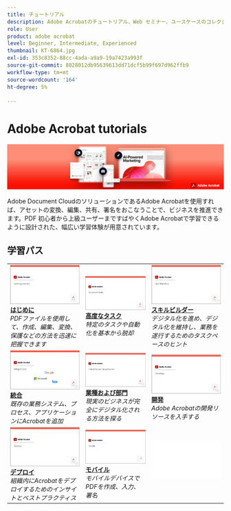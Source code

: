 ```yaml
---
title: チュートリアル
description: Adobe Acrobatのチュートリアル、Web セミナー、ユースケースのコレクション
role: User
product: adobe acrobat
level: Beginner, Intermediate, Experienced
thumbnail: KT-6864.jpg
exl-id: 353c8352-88cc-4ada-a9a9-19a7423a993f
source-git-commit: 8028012db95639613dd71dcf5b99f697d962ffb9
workflow-type: tm+mt
source-wordcount: '164'
ht-degree: 5%

---
```


# Adobe Acrobat tutorials

![Acrobat Hero Image](assets/Hero_Acrobat.jpg)

Adobe Document CloudのソリューションであるAdobe Acrobatを使用すれば、アセットの変換、編集、共有、署名をおこなうことで、ビジネスを推進できます。PDF 初心者から上級ユーザーまですばやくAdobe Acrobatで学習できるように設計された、幅広い学習体験が用意されています。

## 学習パス

<table style="table-layout:fixed">
<tr>
  <td>
    <a href="getting-started/getting-started-overview.md">
      <img alt="はじめに" src="assets/acrobat_title_getting_started.png" />
    </a>
    <div>
    <a href="getting-started/getting-started-overview.md"><strong>はじめに</strong></a>
    </div>
    <em>PDFファイルを使用して、作成、編集、変換、保護などの方法を迅速に把握できます</em>
    <br>
  </td>
  <td>
    <a href="advanced-tasks/advanced-tasks-overview.md">
      <img alt="高度なタスク" src="assets/acrobat_title_advanced_tasks.png" />
    </a>
    <div>
    <a href="advanced-tasks/advanced-tasks-overview.md"><strong>高度なタスク</strong></a>
    </div>
    <em>特定のタスクや自動化を基本から脱却</em>
    <br>
  </td>
  <td>
    <a href="skill-builder/skill-builder-overview.md">
      <img alt="スキルビルダー" src="assets/acrobat_title_skill_builder.png" />
    </a>
    <div>
    <a href="skill-builder/skill-builder-overview.md"><strong>スキルビルダー</strong></a>
    </div>
    <em>デジタル化を進め、デジタル化を維持し、業務を遂行するためのタスクベースのヒント</em>
    <br>
  </td>
</tr>
<tr>
  <td>
    <a href="integrate/integrate-overview.md">
      <img alt="統合" src="assets/acrobat_title_integrate.png" />
    </a>
    <div>
    <a href="integrate/integrate-overview.md"><strong>統合</strong></a>
    </div>
    <em>既存の業務システム、プロセス、アプリケーションにAcrobatを追加</em>
    <br>
  </td>
  <td>
    <a href="industry/industry-overview.md">
      <img alt="業種および部門" src="assets/acrobat_title_industry.png" />
    </a>
    <div>
    <a href="industry/industry-overview.md"><strong>業種および部門</strong></a>
    </div>
    <em>現実のビジネスが完全にデジタル化される方法を探る</em>
    <br>
  </td>  
  <td>
    <a href="develop/develop-overview.md">
      <img alt="開発" src="assets/acrobat_title_develop.png" />
    </a>
    <div>
    <a href="develop/develop-overview.md"><strong>開発</strong></a>
    </div>
    <em>Adobe Acrobatの開発リソースを入手する</em>
    <br>
  </td>
</tr>
<tr>
  <td>
    <a href="deploy/deploy-overview.md">
      <img alt="デプロイ" src="assets/acrobat_title_deploy.png" />
    </a>
    <div>
    <a href="deploy/deploy-overview.md"><strong>デプロイ</strong></a>
    </div>
    <em>組織内にAcrobatをデプロイするためのインサイトとベストプラクティス</em>
    <br>
  </td>
  <td>
    <a href="mobile/mobile-overview.md">
      <img alt="モバイル" src="assets/acrobat_title_mobile.png" />
    </a>
    <div>
    <a href="mobile/mobile-overview.md"><strong>モバイル</strong></a>
    </div>
    <em>モバイルデバイスでPDFを作成、入力、署名</em>
    <br>
  </td>  
  <td>
   <img alt="スペーサー" src="assets/Whitespacer.png" />
    <div>
    <br>
  </td>
</tr>
</table>
